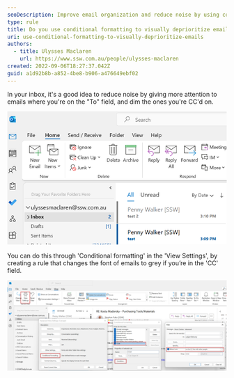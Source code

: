 ```yaml
---
seoDescription: Improve email organization and reduce noise by using conditional formatting to visually deprioritize emails where you're only CC'd.
type: rule
title: Do you use conditional formatting to visually deprioritize emails you're CC'd on?
uri: use-conditional-formatting-to-visually-deprioritize-emails
authors:
  - title: Ulysses Maclaren
    url: https://www.ssw.com.au/people/ulysses-maclaren
created: 2022-09-06T18:27:37.042Z
guid: a1d92b8b-a852-4be8-b906-a476649ebf02
---
```


In your inbox, it's a good idea to reduce noise by giving more attention to emails where you're on the "To" field, and dim the ones you're CC'd on.

<!--endintro-->

![Figure: On these 2 emails... Subject "test" has recipient on "To:"; and subject "test 2" has recipient on "Cc:"](conditional-formatting-1.png)

You can do this through 'Conditional formatting' in the 'View Settings', by creating a rule that changes the font of emails to grey if you’re in the 'CC' field.

![Figure: Click View | View Settings | Conditional Formatting | Add | Condition](conditional-formatting-2.png)
